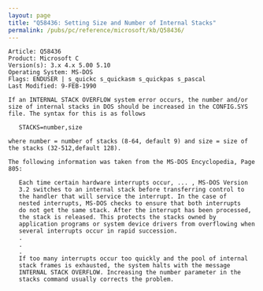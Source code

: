 ```yaml
---
layout: page
title: "Q58436: Setting Size and Number of Internal Stacks"
permalink: /pubs/pc/reference/microsoft/kb/Q58436/
---
```


	Article: Q58436
	Product: Microsoft C
	Version(s): 3.x 4.x 5.00 5.10
	Operating System: MS-DOS
	Flags: ENDUSER | s_quickc s_quickasm s_quickpas s_pascal
	Last Modified: 9-FEB-1990
	
	If an INTERNAL STACK OVERFLOW system error occurs, the number and/or
	size of internal stacks in DOS should be increased in the CONFIG.SYS
	file. The syntax for this is as follows
	
	   STACKS=number,size
	
	where number = number of stacks (8-64, default 9) and size = size of
	the stacks (32-512,default 128).
	
	The following information was taken from the MS-DOS Encyclopedia, Page
	805:
	
	   Each time certain hardware interrupts occur, ... , MS-DOS Version
	   3.2 switches to an internal stack before transferring control to
	   the handler that will service the interrupt. In the case of
	   nested interrupts, MS-DOS checks to ensure that both interrupts
	   do not get the same stack. After the interrupt has been processed,
	   the stack is released. This protects the stacks owned by
	   application programs or system device drivers from overflowing when
	   several interrupts occur in rapid succession.
	   .
	   .
	   .
	   If too many interrupts occur too quickly and the pool of internal
	   stack frames is exhausted, the system halts with the message
	   INTERNAL STACK OVERFLOW. Increasing the number parameter in the
	   stacks command usually corrects the problem.
